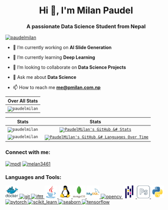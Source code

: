 <h1 align="center">Hi 👋, I'm Milan Paudel</h1>
<h3 align="center">A passionate Data Science Student from Nepal</h3>

<p align="left"> <a href="https://github.com/ryo-ma/github-profile-trophy"><img src="https://github-profile-trophy.vercel.app/?username=paudelmilan" alt="paudelmilan" /></a> </p>

- 🔭 I’m currently working on **AI Slide Generation**

- 🌱 I’m currently learning **Deep Learning**

- 👯 I’m looking to collaborate on **Data Science Projects**

- 💬 Ask me about **Data Science**

- 📫 How to reach me **me@pmilan.com.np**
<div align="center">

|Over All Stats|
|:-------:|
|<code><img align="center" src="https://github-readme-streak-stats.herokuapp.com/?user=paudelmilan&" alt="paudelmilan" /></code>|

</div>
  
|Stats|Stats|
|:---:|:---:|
|<code><img align="center" src="https://github-readme-stats.vercel.app/api?username=paudelmilan&show_icons=true&locale=en" alt="paudelmilan" /></code>|<code>[![PaudelMilan's GitHub &# Stats](https://stats.quira.sh/PaudelMilan/github?theme=dark)](https://quira.sh?utm_source=widgets&utm_campaign=PaudelMilan)</code> | 
|<code><img align="left" src="https://github-readme-stats.vercel.app/api/top-langs?username=paudelmilan&show_icons=true&locale=en&layout=compact" alt="paudelmilan" /></code>|<code> [![PaudelMilan's GitHub &# Languages Over Time](https://stats.quira.sh/PaudelMilan/languages-over-time?theme=dark)](https://quira.sh?utm_source=widgets&utm_campaign=PaudelMilan) </code>|



<h3 align="left">Connect with me:</h3>
<p align="left">
<a href="https://linkedin.com/in/paudelmilan" target="blank"><img align="center" src="https://raw.githubusercontent.com/rahuldkjain/github-profile-readme-generator/master/src/images/icons/Social/linked-in-alt.svg" alt="mpdl" height="30" width="40" /></a>
<a href="https://kaggle.com/melan3461" target="blank"><img align="center" src="https://raw.githubusercontent.com/rahuldkjain/github-profile-readme-generator/master/src/images/icons/Social/kaggle.svg" alt="melan3461" height="30" width="40" /></a>
</p>

<h3 align="left">Languages and Tools:</h3>
<p align="left"> <a href="https://www.docker.com/" target="_blank" rel="noreferrer"> <img src="https://raw.githubusercontent.com/devicons/devicon/master/icons/docker/docker-original-wordmark.svg" alt="docker" width="40" height="40"/> </a> <a href="https://git-scm.com/" target="_blank" rel="noreferrer"> <img src="https://www.vectorlogo.zone/logos/git-scm/git-scm-icon.svg" alt="git" width="40" height="40"/> </a> <a href="https://ifttt.com/" target="_blank" rel="noreferrer"> <img src="https://www.vectorlogo.zone/logos/ifttt/ifttt-ar21.svg" alt="ifttt" width="40" height="40"/> </a> <a href="https://www.java.com" target="_blank" rel="noreferrer"> <img src="https://raw.githubusercontent.com/devicons/devicon/master/icons/java/java-original.svg" alt="java" width="40" height="40"/> </a> <a href="https://www.linux.org/" target="_blank" rel="noreferrer"> <img src="https://raw.githubusercontent.com/devicons/devicon/master/icons/linux/linux-original.svg" alt="linux" width="40" height="40"/> </a> <a href="https://www.mongodb.com/" target="_blank" rel="noreferrer"> <img src="https://raw.githubusercontent.com/devicons/devicon/master/icons/mongodb/mongodb-original-wordmark.svg" alt="mongodb" width="40" height="40"/> </a> <a href="https://www.mysql.com/" target="_blank" rel="noreferrer"> <img src="https://raw.githubusercontent.com/devicons/devicon/master/icons/mysql/mysql-original-wordmark.svg" alt="mysql" width="40" height="40"/> </a> <a href="https://opencv.org/" target="_blank" rel="noreferrer"> <img src="https://www.vectorlogo.zone/logos/opencv/opencv-icon.svg" alt="opencv" width="40" height="40"/> </a> <a href="https://pandas.pydata.org/" target="_blank" rel="noreferrer"> <img src="https://raw.githubusercontent.com/devicons/devicon/2ae2a900d2f041da66e950e4d48052658d850630/icons/pandas/pandas-original.svg" alt="pandas" width="40" height="40"/> </a> <a href="https://www.photoshop.com/en" target="_blank" rel="noreferrer"> <img src="https://raw.githubusercontent.com/devicons/devicon/master/icons/photoshop/photoshop-line.svg" alt="photoshop" width="40" height="40"/> </a> <a href="https://www.python.org" target="_blank" rel="noreferrer"> <img src="https://raw.githubusercontent.com/devicons/devicon/master/icons/python/python-original.svg" alt="python" width="40" height="40"/> </a> <a href="https://pytorch.org/" target="_blank" rel="noreferrer"> <img src="https://www.vectorlogo.zone/logos/pytorch/pytorch-icon.svg" alt="pytorch" width="40" height="40"/> </a> <a href="https://scikit-learn.org/" target="_blank" rel="noreferrer"> <img src="https://upload.wikimedia.org/wikipedia/commons/0/05/Scikit_learn_logo_small.svg" alt="scikit_learn" width="40" height="40"/> </a> <a href="https://seaborn.pydata.org/" target="_blank" rel="noreferrer"> <img src="https://seaborn.pydata.org/_images/logo-mark-lightbg.svg" alt="seaborn" width="40" height="40"/> </a> <a href="https://www.tensorflow.org" target="_blank" rel="noreferrer"> <img src="https://www.vectorlogo.zone/logos/tensorflow/tensorflow-icon.svg" alt="tensorflow" width="40" height="40"/> </a> </p>


<!---
PaudelMilan/PaudelMilan is a ✨ special ✨ repository because its `README.md` (this file) appears on your GitHub profile.
You can click the Preview link to take a look at your changes.
--->
